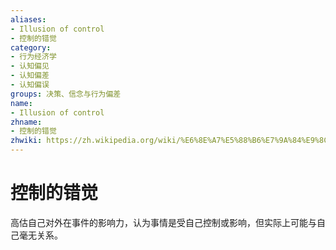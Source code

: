 ```yaml
---
aliases:
- Illusion of control
- 控制的错觉
category:
- 行为经济学
- 认知偏见
- 认知偏差
- 认知偏误
groups: 决策、信念与行为偏差
name:
- Illusion of control
zhname:
- 控制的错觉
zhwiki: https://zh.wikipedia.org/wiki/%E6%8E%A7%E5%88%B6%E7%9A%84%E9%8C%AF%E8%A6%BA
---
```


# 控制的错觉

高估自己对外在事件的影响力，认为事情是受自己控制或影响，但实际上可能与自己毫无关系。
